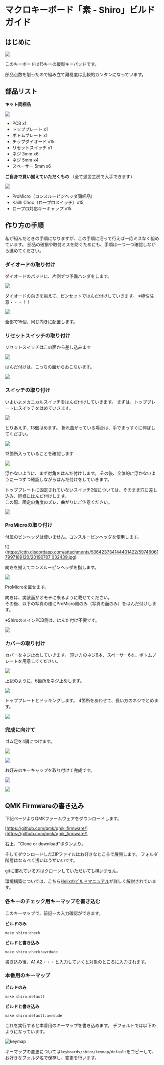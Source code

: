 # マクロキーボード「素 - Shiro」ビルドガイド

## はじめに

![](https://cdn.discordapp.com/attachments/536423734144401422/597447002288291861/P7070070_cp.jpg)

このキーボードは15キーの縦型キーパッドです。

部品点数を削ったので組み立て難易度は比較的カンタンになっています。



## 部品リスト

**キット同梱品**

![](https://cdn.discordapp.com/attachments/536423734144401422/597451143513112586/20190707_025814.jpg)

- PCB x1
- トッププレート x1
- ボトムプレート x1
- チップダイオード x15
- リセットスイッチ x1
- ネジ 3mm x6
- ネジ 5mm x4
- スペーサー 5mm x6

**ご自身で買い揃えていただくもの**
（全て遊舎工房で入手できます）

![](https://cdn.discordapp.com/attachments/536423734144401422/597451168373014542/20190707_030031.jpg)

- ProMicro（コンスルーピンヘッダ同梱品）
- Kailh Choc（ロープロスイッチ）x15
- ロープロ対応キーキャップ x15

## 作り方の手順

私が組んだときの手順になりますが、この手順に沿って行えば一応ミスなく組めています。
部品の破損や取付ミスを防ぐためにも、手順は一つ一つ確認しながら進めてください。

### ダイオードの取り付け

ダイオードのパッドに、片側ずつ予備ハンダをします。

![](https://cdn.discordapp.com/attachments/536423734144401422/597454204377890857/20190707_030342.jpg)

ダイオードの向きを揃えて、ピンセットではんだ付けしていきます。
※極性注意・・・！！

![](https://cdn.discordapp.com/attachments/536423734144401422/597455313809178644/20190707_030421.jpg)

全部で15個、同じ向きに配置します。

### リセットスイッチの取り付け

リセットスイッチはこの面から差し込みます

![](https://cdn.discordapp.com/attachments/536423734144401422/597456511714983945/20190707_031143.jpg)

はんだ付けは、こっちの面からおこないます。

![](https://cdn.discordapp.com/attachments/536423734144401422/597456981573500938/20190707_031238.jpg)

### スイッチの取り付け

いよいよメカニカルスイッチをはんだ付けしていきます。
まずは、トッププレートにスイッチをはめていきます。

![](https://cdn.discordapp.com/attachments/536423734144401422/597457386688741376/20190707_031529.jpg)

とりあえず、13個はめます。
折れ曲がっている場合は、手でまっすぐに伸ばしてください。

![](https://cdn.discordapp.com/attachments/536423734144401422/597458853784846346/20190707_031750.jpg)

13箇所入っていることを確認します

![](https://cdn.discordapp.com/attachments/536423734144401422/597459392178290700/20190707_031905.jpg)

浮かないように、まず対角をはんだ付けします。
その後、全体的に浮かないように一つずつ確認しながらはんだ付けをしていきます。

トッププレートに固定されていないスイッチ2個については、そのまま穴に差し込み、同様にはんだ付けします。  
この際、固定の角度のズレ、曲がりにご注意ください。

![](https://cdn.discordapp.com/attachments/536423734144401422/597459801638699038/20190707_032037.jpg)

### ProMicroの取り付け

付属のピンヘッダは使いません。コンスルーピンヘッダを使用します。

![] (https://cdn.discordapp.com/attachments/536423734144401422/597460617997189120/20190707_032439.jpg)

向きを揃えてコンスルーピンヘッダを指します。

![](
https://cdn.discordapp.com/attachments/536423734144401422/597461489284153473/20190707_032521.jpg)

ProMicroを載せます。

向きは、実装面がオモテに来るように載せてください。  
その後、以下の写真の様にProMicro側のみ（写真の面のみ）をはんだ付けします。

※ShiroのメインPCB側は、はんだ付け不要です。

![](https://cdn.discordapp.com/attachments/536423734144401422/597461907636486195/20190707_032820.jpg)

### カバーの取り付け

カバーをネジ止めしていきます。
短い方のネジ6本、スペーサー6本、ボトムプレートを用意してください。

![](https://cdn.discordapp.com/attachments/536423734144401422/597462436890673152/20190707_033046.jpg)

上記のように、6箇所をネジ止めします。

![](https://cdn.discordapp.com/attachments/536423734144401422/597462967314939904/20190707_033154.jpg)

トッププレートとドッキングします。
4箇所をあわせて、長い方のネジでとめます。

![](https://cdn.discordapp.com/attachments/536423734144401422/597463570178899968/20190707_033506.jpg)

### 完成に向けて

ゴム足を4隅につけます。

![](https://cdn.discordapp.com/attachments/536423734144401422/597464086640328724/20190707_033520.jpg)

![](https://cdn.discordapp.com/attachments/536423734144401422/597464455235764224/20190707_033556.jpg)

お好みのキーキャップを取り付けて完成です。

![](https://cdn.discordapp.com/attachments/536423734144401422/597464687122317342/20190707_033744.jpg)

![](https://cdn.discordapp.com/attachments/536423734144401422/597465196478464031/P7070070_cp.jpg)

## QMK Firmwareの書き込み

下記ページよりQMKファームウェアをダウンロードします。

[https://github.com/qmk/qmk_firmware/](https://github.com/qmk/qmk_firmware/)

右上、"Clone or download"ボタンより。

そしてダウンロードしたZIPファイルはお好きなところで展開します。
フォルダ階層はなるべく浅いほうがいいです。

gitに慣れている方はクローンしていただいても構いません。

環境構築については、こちら[Helixのビルドマニュアル](https://github.com/MakotoKurauchi/helix/blob/master/Doc/firmware_jp.md)が詳しく解説されています。

### 各キーのチェック用キーマップを書き込む

このキーマップで、前記ーの入力確認ができます。

**ビルドのみ**

```
make shiro:check
```

**ビルドと書き込み**

```
make shiro:check:avrdude
```

書き込み後、A1,A2・・・と入力していくと対象のところに入力されます。

### 本番用のキーマップ

**ビルドのみ**

```
make shiro:default
```

**ビルドと書き込み**

```
make shiro:default:avrdude
```

これを実行すると本番用のキーマップを書き込めます。
デフォルトでは以下のようになっています。

![keymap](https://cdn.discordapp.com/attachments/536423734144401422/600653405974953985/macro-keypad-shiro.png)

キーマップの変更については`keyboards/shiro/keymap/default`をコピーして、お好きなフォルダ名で保存し、変更を行います。

